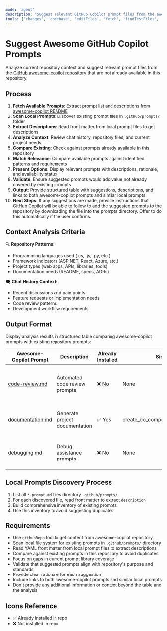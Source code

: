 ```yaml
---
mode: 'agent'
description: 'Suggest relevant GitHub Copilot prompt files from the awesome-copilot repository based on current repository context and chat history, avoiding duplicates with existing prompts in this repository.'
tools: ['changes', 'codebase', 'editFiles', 'fetch', 'findTestFiles', 'githubRepo', 'new', 'openSimpleBrowser', 'problems', 'runCommands', 'runTasks', 'runTests', 'search', 'searchResults', 'terminalLastCommand', 'terminalSelection', 'testFailure', 'usages', 'vscodeAPI', 'github']
---
```

# Suggest Awesome GitHub Copilot Prompts

Analyze current repository context and suggest relevant prompt files from the [GitHub awesome-copilot repository](https://github.com/github/awesome-copilot/tree/main/prompts) that are not already available in this repository.

## Process

1. **Fetch Available Prompts**: Extract prompt list and descriptions from [awesome-copilot README](https://github.com/github/awesome-copilot/blob/main/README.md)
2. **Scan Local Prompts**: Discover existing prompt files in `.github/prompts/` folder
3. **Extract Descriptions**: Read front matter from local prompt files to get descriptions
4. **Analyze Context**: Review chat history, repository files, and current project needs
5. **Compare Existing**: Check against prompts already available in this repository
6. **Match Relevance**: Compare available prompts against identified patterns and requirements
7. **Present Options**: Display relevant prompts with descriptions, rationale, and availability status
8. **Validate**: Ensure suggested prompts would add value not already covered by existing prompts
9. **Output**: Provide structured table with suggestions, descriptions, and links to both awesome-copilot prompts and similar local prompts
10. **Next Steps**: If any suggestions are made, provide instructions that GitHub Copilot will be able to follow to add the suggested prompts to the repository by downloading the file into the prompts directory. Offer to do this automatically if the user confirms.

## Context Analysis Criteria

🔍 **Repository Patterns**:
- Programming languages used (.cs, .js, .py, etc.)
- Framework indicators (ASP.NET, React, Azure, etc.)
- Project types (web apps, APIs, libraries, tools)
- Documentation needs (README, specs, ADRs)

🗨️ **Chat History Context**:
- Recent discussions and pain points
- Feature requests or implementation needs
- Code review patterns
- Development workflow requirements

## Output Format

Display analysis results in structured table comparing awesome-copilot prompts with existing repository prompts:

| Awesome-Copilot Prompt | Description | Already Installed | Similar Local Prompt | Suggestion Rationale |
|-------------------------|-------------|-------------------|---------------------|---------------------|
| [code-review.md](https://github.com/github/awesome-copilot/blob/main/prompts/code-review.md) | Automated code review prompts | ❌ No | None | Would enhance development workflow with standardized code review processes |
| [documentation.md](https://github.com/github/awesome-copilot/blob/main/prompts/documentation.md) | Generate project documentation | ✅ Yes | create_oo_component_documentation.prompt.md | Already covered by existing documentation prompts |
| [debugging.md](https://github.com/github/awesome-copilot/blob/main/prompts/debugging.md) | Debug assistance prompts | ❌ No | None | Could improve troubleshooting efficiency for development team |

## Local Prompts Discovery Process

1. List all `*.prompt.md` files directory `.github/prompts/`.
2. For each discovered file, read front matter to extract `description`
3. Build comprehensive inventory of existing prompts
4. Use this inventory to avoid suggesting duplicates

## Requirements

- Use `githubRepo` tool to get content from awesome-copilot repository
- Scan local file system for existing prompts in `.github/prompts/` directory
- Read YAML front matter from local prompt files to extract descriptions
- Compare against existing prompts in this repository to avoid duplicates
- Focus on gaps in current prompt library coverage
- Validate that suggested prompts align with repository's purpose and standards
- Provide clear rationale for each suggestion
- Include links to both awesome-copilot prompts and similar local prompts
- Don't provide any additional information or context beyond the table and the analysis


## Icons Reference

- ✅ Already installed in repo
- ❌ Not installed in repo
